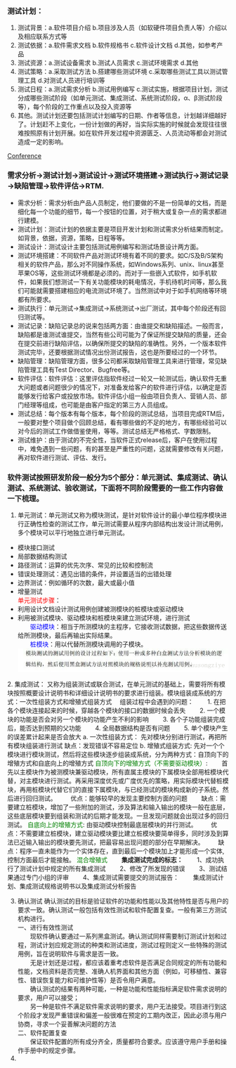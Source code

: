 ### 测试计划：
1. 测试背景：a.软件项目介绍    b.项目涉及人员（如软硬件项目负责人等）介绍以及相应联系方式等
2. 测试依据：a.软件需求文档    b.软件规格书     c.软件设计文档      d.其他，如参考产品
3. 测试资源：a.测试设备需求    b.测试人员需求    c.测试环境需求     d.其他
4. 测试策略：a.采取测试方法    b.搭建哪些测试环境   c.采取哪些测试工具以测试管理工具    d.对测试人员进行培训等
5. 测试日程：a.测试需求分析    b.测试用例编写   c.测试实施，根据项目计划，测试分成哪些测试阶段（如单元测试、集成测试、系统测试阶段，α、β测试阶段等），每个阶段的工作重点以及投入资源等
6. 其他。测试计划还要包括测试计划编写的日期、作者等信息，计划越详细越好了。计划赶不上变化，一份计划做的再好，当实际实施的时候就会发现往往很难按照原有计划开展。如在软件开发过程中资源匮乏、人员流动等都会对测试造成一定的影响。

[Conference](https://blog.csdn.net/u010177286/article/details/50358720) 
### 需求分析→测试计划→测试设计→测试环境搭建→测试执行→测试记录→缺陷管理→软件评估→RTM.

- 需求分析：需求分析由产品人员制定，他们要做的不是一份简单的文档，而是细化每一个功能的细节，每一个按钮的位置，对于稍大或复杂一点的需求都进行建模。
- 测试计划：测试计划的依据主要是项目开发计划和测试需求分析结果而制定。如背景，依据，资源，策略，日程等等。
- 测试设计：测试设计主要包括测试用例编写和测试场景设计两方面。
- 测试环境搭建：不同软件产品对测试环境有着不同的要求。如C/S及B/S架构相关的软件产品，那么对不同操作系统，如Windows系列、unix、linux甚至苹果OS等，这些测试环境都是必须的。而对于一些嵌入式软件，如手机软件，如果我们想测试一下有关功能模块的耗电情况，手机待机时间等，那么我们可能就需要搭建相应的电流测试环境了。当然测试中对于如手机网络等环境都有所要求。
- 测试执行：单元测试→集成测试→系统测试→出厂测试，其中每个阶段还有回归测试等。
- 测试记录：缺陷记录总的说来包括两方面：由谁提交和缺陷描述。一般而言，缺陷都是谁测试谁提交，当然有些公司可能为了保证所提交缺陷的质量，还会在提交前进行缺陷评估，以确保所提交的缺陷的准确性。另外，一个版本软件测试完毕，还要根据测试情况出份测试报告，这也是所要经过的一个环节。 
- 缺陷管理：缺陷管理方面，很多公司都采取缺陷管理工具来进行管理，常见缺陷管理工具有Test Director、Bugfree等。
- 软件评估：软件评估：这里评估指软件经过一轮又一轮测试后，确认软件无重大问题或者问题很少的情况下，对准备发给客户的软件进行评估，以确定是否能够发行给客户或投放市场。软件评估小组一般由项目负责人、营销人员、部门经理等组成，也可能是由客户指定的第三方人员组成。
- 测试总结：每个版本有每个版本，每个阶段的测试总结，当项目完成RTM后，一般要对整个项目做个回顾总结，看有哪些做的不足的地方，有哪些经验可以对今后的测试工作做借鉴使用，等等。测试总结无严格格式、字数限制。
- 测试维护：由于测试的不完全性，当软件正式release后，客户在使用过程中，难免遇到一些问题，有的甚至是严重性的问题，这就需要修改有关问题，再对软件进行测试、评估、发行。

### 软件测试按照研发阶段一般分为5个部分：单元测试、集成测试、确认测试、系统测试、验收测试，下面将不同阶段需要的一些工作内容做一下梳理。

1. 单元测试：单元测试又称为模块测试，是针对软件设计的最小单位程序模块进行正确性检查的测试工作，单元测试需要从程序内部结构出发设计测试用例，多个模块可以平行地独立进行单元测试。<br>
- 模块接口测试
- 局部数据结构测试
- 路径测试：运算的优先次序、常见的比较和控制流
- 错误处理测试：遇见出错的条件，并设置适当的出错处理
- 边界测试：例如循环的次数，最大或最小值
- 增量测试
<br><font color=red>单元测试步骤</font>：  
- 利用设计文档设计测试用例创建被测模块的桩模块或驱动模块
- 利用被测试模块、驱动模块和桩模块来建立测试环境，进行测试  
&emsp;&emsp;<font color=blue>驱动模块</font>：相当于所测模块的主程序，它接收测试数据，把这些数据传送给所测模块，最后再输出实际结果。  
&emsp;&emsp;<font color=blue>桩模块</font>：用以代替所测模块调用的子模块。  
![单元测试](../doc/单元测试.png)
</font>
2.  集成测试：  
又称为组装测试或联合测试，在单元测试的基础上，需要将所有模块按照概要设计说明书和详细设计说明书的要求进行组装。模块组装成系统的方式：一次性组装方式和增殖式组装方式    
&emsp;组装过程中会遇到的问题：  
&emsp;&emsp;1. 在把各个模块连接起来的时候，穿越各个模块的接口的数据时候会丢失  
&emsp;&emsp;2.  一个模块的功能是否会对另一个模块的功能产生不利的影响  
&emsp;&emsp;3. 各个子功能组装完成后，能否达到预期的父功能  
&emsp;&emsp;4. 全局数据结构是否有问题  
&emsp;&emsp;5. 单个模块产生的误差累计起来是否会放大  
a. 一次性组装方式：  
先对模块分别进行测试，再把所有模块组装进行测试  
缺点：发现错误不容易定位  
b. 增殖式组装方式:  
先对一个个模块进行模块测试，然后将这些模块逐步组装成系统，分为两种方式：自顶向下的增殖方式和自底向上的增殖方式  
<font color=green>自顶向下的增殖方式（不需要驱动模块）</font>:  
&emsp;&emsp;首先以主模块作为被测模块兼驱动模块，所有直属主模块的下属模块全部用桩模块代替，对主模块进行测试。再采用深度优先或广度优先的策略，用实际模块代替桩模块，再用桩模块代替它们的直接下属模块，与已经测试的模块构成新的子系统。然后进行回归测试。  
&emsp;&emsp;优点：能够较早的发现主要控制方面的问题  
&emsp;&emsp;缺点：需要建立桩模块，增加了一些附加的测试，涉及算法和输入输出的模块一般在底层，这些底层模块要到组装和测试的后期才能发现。一旦发现问题就会出现过多的回归测试。  
<font color=green>自底向上的增殖方式</font>:  
由驱动模块控制最底层模块的并行测试。  
&emsp;&emsp;优点：不需要建立桩模块，建立驱动模块要比建立桩模块要简单得多，同时涉及到算法已近输入输出的模块要先测试，把最容易出现问题的部分在早期解决。  
&emsp;&emsp;缺点：程序一直未能作为一个实体存在，直到最后一个模块加上才能形成一个实体,控制方面最后才能接触。  
<font color=green>混合增殖式</font>  
&emsp;&emsp;<b>集成测试完成的标志：</b>  
&emsp;&emsp;1、成功执行了测试计划中规定的所有集成测试  
&emsp;&emsp;2、修改了所发现的错误  
&emsp;&emsp;3、测试结果通过专门小组的评审  
&emsp;&emsp;4、集成测试需要提交的测试报告：  
&emsp;&emsp;集成测试计划、集成测试规格说明书以及集成测试分析报告

3. 确认测试
确认测试的目标是验证软件的功能和性能以及其他特性是否与用户的要求一致。确认测试一般包括有效性测试和软件配置复查。一般有第三方测试机构进行。  
一、进行有效性测试  
&emsp;&emsp;现软件确认要通过一系列黑盒测试。确认测试同样需要制订测试计划和过程，测试计划应规定测试的种类和测试进度，测试过程则定义一些特殊的测试用例，旨在说明软件与需求是否一致。  
&emsp;&emsp;无是计划还是过程，都应该着重考虑软件是否满足合同规定的所有功能和性能，文档资料是否完整、准确人机界面和其他方面（例如，可移植性、兼容性、错误恢复能力和可维护性等）是否令用户满意。  
&emsp;&emsp;确认测试的结果有两种可能，一种是功能和性能指标满足软件需求说明的要求，用户可以接受；  
&emsp;&emsp;另一种是软件不满足软件需求说明的要求，用户无法接受。项目进行到这个阶段才发现严重错误和偏差一般很难在预定的工期内改正，因此必须与用户协商，寻求一个妥善解决问题的方法  
二、软件配置复查  
&emsp;&emsp;保证软件配置的所有成分齐全，质量都符合要求。应该遵守用户手册和操作手册中的规定步骤。  
4. 
